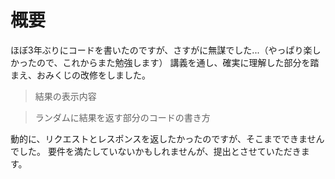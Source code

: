 # 概要
ほぼ3年ぶりにコードを書いたのですが、さすがに無謀でした...（やっぱり楽しかったので、これからまた勉強します）
講義を通し、確実に理解した部分を踏まえ、おみくじの改修をしました。
 >結果の表示内容
 
 >ランダムに結果を返す部分のコードの書き方

動的に、リクエストとレスポンスを返したかったのですが、そこまでできませんでした。
要件を満たしていないかもしれませんが、提出とさせていただきます。
